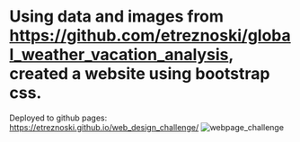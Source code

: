 # Using data and images from https://github.com/etreznoski/global_weather_vacation_analysis, created a website using bootstrap css. 
Deployed to github pages: https://etreznoski.github.io/web_design_challenge/
![webpage_challenge](https://user-images.githubusercontent.com/73403293/125848116-8d8dcdca-ec72-4fc0-8090-cd7aa71a8cbd.jpg)

